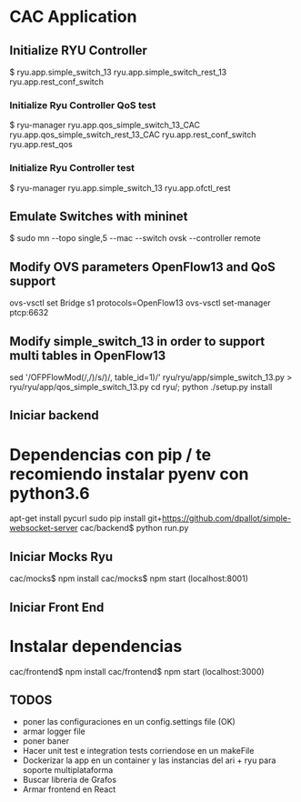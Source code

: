 # CAC Application

## Initialize RYU Controller
$ ryu.app.simple_switch_13 ryu.app.simple_switch_rest_13 ryu.app.rest_conf_switch

### Initialize Ryu Controller QoS test
$ ryu-manager ryu.app.qos_simple_switch_13_CAC ryu.app.qos_simple_switch_rest_13_CAC ryu.app.rest_conf_switch ryu.app.rest_qos

### Initialize Ryu Controller test
$ ryu-manager ryu.app.simple_switch_13 ryu.app.ofctl_rest

## Emulate Switches with mininet
$ sudo mn --topo single,5 --mac --switch ovsk --controller remote

## Modify OVS parameters OpenFlow13 and QoS support
ovs-vsctl set Bridge s1 protocols=OpenFlow13
ovs-vsctl set-manager ptcp:6632

## Modify simple_switch_13 in order to support multi tables in OpenFlow13

sed '/OFPFlowMod(/,/)/s/)/, table_id=1)/' ryu/ryu/app/simple_switch_13.py > ryu/ryu/app/qos_simple_switch_13.py
cd ryu/; python ./setup.py install

## Iniciar backend
# Dependencias con pip / te recomiendo instalar pyenv con python3.6
apt-get install pycurl
sudo pip install git+https://github.com/dpallot/simple-websocket-server
cac/backend$ python run.py

## Iniciar Mocks Ryu
cac/mocks$ npm install
cac/mocks$ npm start (localhost:8001)

## Iniciar Front End
# Instalar dependencias
cac/frontend$ npm install
cac/frontend$ npm start (localhost:3000)

## TODOS
- poner las configuraciones en un config.settings file (OK)
- armar logger file 
- poner baner
- Hacer unit test e integration tests corriendose en un makeFile
- Dockerizar la app en un container y las instancias del ari + ryu para soporte multiplataforma
- Buscar libreria de Grafos
- Armar frontend en React